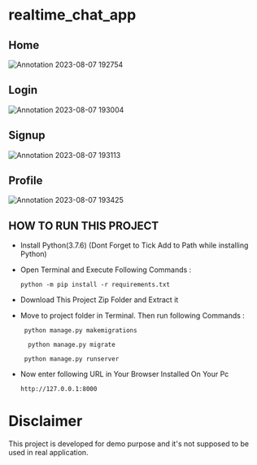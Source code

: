 # realtime_chat_app
## Home
![Annotation 2023-08-07 192754](https://github.com/Ankit96500/realtime_chat_app/assets/107850796/f83e6fee-ffac-4ce2-95c8-ae5362ee0612)
## Login
![Annotation 2023-08-07 193004](https://github.com/Ankit96500/realtime_chat_app/assets/107850796/2c763ac9-c7db-4389-81ea-0721fb65b598)

## Signup
![Annotation 2023-08-07 193113](https://github.com/Ankit96500/realtime_chat_app/assets/107850796/bb0b7ea7-e133-4531-b6da-4f55f26b83c8)

## Profile
![Annotation 2023-08-07 193425](https://github.com/Ankit96500/realtime_chat_app/assets/107850796/b1090660-8e39-4361-90ec-a93ad4c76102)

## HOW TO RUN THIS PROJECT
- Install Python(3.7.6) (Dont Forget to Tick Add to Path while installing Python)
- Open Terminal and Execute Following Commands :

    `` python -m pip install -r requirements.txt ``

- Download This Project Zip Folder and Extract it
- Move to project folder in Terminal. Then run following Commands :

  `` python manage.py makemigrations``
   
  ``   python manage.py migrate ``

  ``  python manage.py runserver  ``
- Now enter following URL in Your Browser Installed On Your Pc
  
    ``http://127.0.0.1:8000``

# Disclaimer
This project is developed for demo purpose and it's not supposed to be used in real application.
